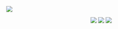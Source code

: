 <img src="https://media.exorde.io/brand/landscape-logo-color.svg">
<p align="center">
  <a href="data"><img src="https://img.shields.io/badge/how%20to-scrap-blue?style=for-the-badge" /></a>
  <a href="exorde"><img src="https://img.shields.io/badge/how%20to-mine%20EXD-yellowgreen?style=for-the-badge" /></a>
  <a href="CONTRIBUTING.md"><img src="https://img.shields.io/badge/how%20to-%20CONTRIBUTE-green?style=for-the-badge" /></a>
</p>
